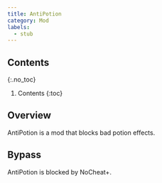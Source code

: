 ```yaml
---
title: AntiPotion
category: Mod
labels:
  - stub
---
```

## Contents
{:.no_toc}
1. Contents
{:toc}

## Overview
AntiPotion is a mod that blocks bad potion effects.

## Bypass
AntiPotion is blocked by NoCheat+.

